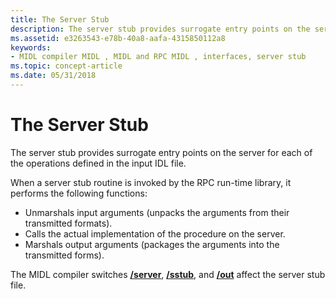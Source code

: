 ```yaml
---
title: The Server Stub
description: The server stub provides surrogate entry points on the server for each of the operations defined in the input IDL file.
ms.assetid: e3263543-e78b-40a8-aafa-4315850112a8
keywords:
- MIDL compiler MIDL , MIDL and RPC MIDL , interfaces, server stub
ms.topic: concept-article
ms.date: 05/31/2018
---
```


# The Server Stub

The server stub provides surrogate entry points on the server for each of the operations defined in the input IDL file.

When a server stub routine is invoked by the RPC run-time library, it performs the following functions:

-   Unmarshals input arguments (unpacks the arguments from their transmitted formats).
-   Calls the actual implementation of the procedure on the server.
-   Marshals output arguments (packages the arguments into the transmitted forms).

The MIDL compiler switches [**/server**](-server.md), [**/sstub**](-sstub.md), and [**/out**](-out.md) affect the server stub file.

 

 




